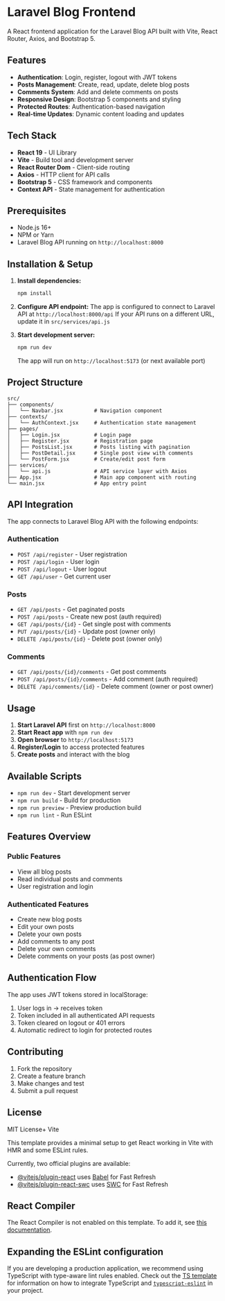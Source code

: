 # Laravel Blog Frontend

A React frontend application for the Laravel Blog API built with Vite, React Router, Axios, and Bootstrap 5.

## Features

- **Authentication**: Login, register, logout with JWT tokens
- **Posts Management**: Create, read, update, delete blog posts
- **Comments System**: Add and delete comments on posts
- **Responsive Design**: Bootstrap 5 components and styling
- **Protected Routes**: Authentication-based navigation
- **Real-time Updates**: Dynamic content loading and updates

## Tech Stack

- **React 19** - UI Library
- **Vite** - Build tool and development server
- **React Router Dom** - Client-side routing
- **Axios** - HTTP client for API calls
- **Bootstrap 5** - CSS framework and components
- **Context API** - State management for authentication

## Prerequisites

- Node.js 16+
- NPM or Yarn
- Laravel Blog API running on `http://localhost:8000`

## Installation & Setup

1. **Install dependencies:**

   ```bash
   npm install
   ```

2. **Configure API endpoint:**
   The app is configured to connect to Laravel API at `http://localhost:8000/api`
   If your API runs on a different URL, update it in `src/services/api.js`

3. **Start development server:**
   ```bash
   npm run dev
   ```
   The app will run on `http://localhost:5173` (or next available port)

## Project Structure

```
src/
├── components/
│   └── Navbar.jsx          # Navigation component
├── contexts/
│   └── AuthContext.jsx     # Authentication state management
├── pages/
│   ├── Login.jsx           # Login page
│   ├── Register.jsx        # Registration page
│   ├── PostsList.jsx       # Posts listing with pagination
│   ├── PostDetail.jsx      # Single post view with comments
│   └── PostForm.jsx        # Create/edit post form
├── services/
│   └── api.js              # API service layer with Axios
├── App.jsx                 # Main app component with routing
└── main.jsx                # App entry point
```

## API Integration

The app connects to Laravel Blog API with the following endpoints:

### Authentication

- `POST /api/register` - User registration
- `POST /api/login` - User login
- `POST /api/logout` - User logout
- `GET /api/user` - Get current user

### Posts

- `GET /api/posts` - Get paginated posts
- `POST /api/posts` - Create new post (auth required)
- `GET /api/posts/{id}` - Get single post with comments
- `PUT /api/posts/{id}` - Update post (owner only)
- `DELETE /api/posts/{id}` - Delete post (owner only)

### Comments

- `GET /api/posts/{id}/comments` - Get post comments
- `POST /api/posts/{id}/comments` - Add comment (auth required)
- `DELETE /api/comments/{id}` - Delete comment (owner or post owner)

## Usage

1. **Start Laravel API** first on `http://localhost:8000`
2. **Start React app** with `npm run dev`
3. **Open browser** to `http://localhost:5173`
4. **Register/Login** to access protected features
5. **Create posts** and interact with the blog

## Available Scripts

- `npm run dev` - Start development server
- `npm run build` - Build for production
- `npm run preview` - Preview production build
- `npm run lint` - Run ESLint

## Features Overview

### Public Features

- View all blog posts
- Read individual posts and comments
- User registration and login

### Authenticated Features

- Create new blog posts
- Edit your own posts
- Delete your own posts
- Add comments to any post
- Delete your own comments
- Delete comments on your posts (as post owner)

## Authentication Flow

The app uses JWT tokens stored in localStorage:

1. User logs in → receives token
2. Token included in all authenticated API requests
3. Token cleared on logout or 401 errors
4. Automatic redirect to login for protected routes

## Contributing

1. Fork the repository
2. Create a feature branch
3. Make changes and test
4. Submit a pull request

## License

MIT License+ Vite

This template provides a minimal setup to get React working in Vite with HMR and some ESLint rules.

Currently, two official plugins are available:

- [@vitejs/plugin-react](https://github.com/vitejs/vite-plugin-react/blob/main/packages/plugin-react) uses [Babel](https://babeljs.io/) for Fast Refresh
- [@vitejs/plugin-react-swc](https://github.com/vitejs/vite-plugin-react/blob/main/packages/plugin-react-swc) uses [SWC](https://swc.rs/) for Fast Refresh

## React Compiler

The React Compiler is not enabled on this template. To add it, see [this documentation](https://react.dev/learn/react-compiler/installation).

## Expanding the ESLint configuration

If you are developing a production application, we recommend using TypeScript with type-aware lint rules enabled. Check out the [TS template](https://github.com/vitejs/vite/tree/main/packages/create-vite/template-react-ts) for information on how to integrate TypeScript and [`typescript-eslint`](https://typescript-eslint.io) in your project.
